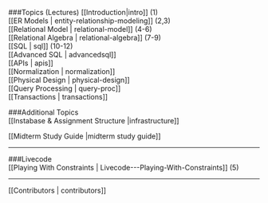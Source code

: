 ###Topics (Lectures)
[[Introduction|intro]] (1)  
[[ER Models | entity-relationship-modeling]] (2,3)  
[[Relational Model | relational-model]] (4-6)  
[[Relational Algebra | relational-algebra]] (7-9)  
[[SQL | sql]] (10-12)  
[[Advanced SQL | advancedsql]]  
[[APIs | apis]]  
[[Normalization | normalization]]  
[[Physical Design | physical-design]]  
[[Query Processing | query-proc]]  
[[Transactions | transactions]]  

###Additional Topics  
[[Instabase & Assignment Structure |infrastructure]]

[[Midterm Study Guide |midterm study guide]]

***

###Livecode  
[[Playing With Constraints | Livecode---Playing-With-Constraints]] (5)  

***

[[Contributors | contributors]]